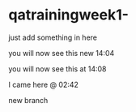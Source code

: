 # qatrainingweek1-
just add something in here

you will now see this new 14:04 

you will now see this at 14:08

I came here @ 02:42

new branch 
